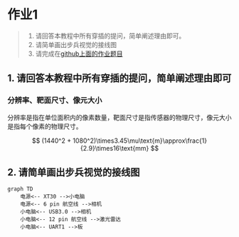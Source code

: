 # 作业1

> 1. 请回答本教程中所有穿插的提问，简单阐述理由即可。
> 2. 请简单画出步兵视觉的接线图
> 3. 请完成在[github上⾯的作业题⽬](https://github.com/ybwowen/2025-vision-training)

## 1. 请回答本教程中所有穿插的提问，简单阐述理由即可

### 分辨率、靶面尺寸、像元大小

分辨率是指在单位面积内的像素数量，靶面尺寸是指传感器的物理尺寸，像元大小是指每个像素的物理尺寸。

$$
(1440^2 + 1080^2)\times3.45\mu\text{m}\approx\frac{1}{2.9}\times16\text{mm}
$$

## 2. 请简单画出步兵视觉的接线图

```mermaid
graph TD
    电源<-- XT30 -->小电脑
    电源<-- 6 pin 航空线 -->相机
    小电脑<-- USB3.0 -->相机
    小电脑<-- 12 pin 航空线 -->激光雷达
    小电脑<-- UART1 -->板
```
